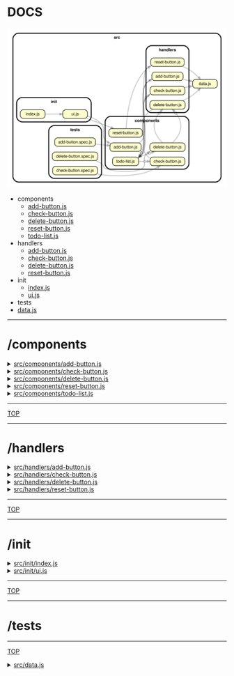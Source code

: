 <!-- BEGIN TITLE -->

# DOCS

<!-- END TITLE -->

<!-- BEGIN TREE -->

![dependency graph](./dependency-graph.svg)

<!-- END TREE -->

<!-- BEGIN TOC -->

- components
  - [add-button.js](#srccomponentsadd-buttonjs)
  - [check-button.js](#srccomponentscheck-buttonjs)
  - [delete-button.js](#srccomponentsdelete-buttonjs)
  - [reset-button.js](#srccomponentsreset-buttonjs)
  - [todo-list.js](#srccomponentstodo-listjs)
- handlers
  - [add-button.js](#srchandlersadd-buttonjs)
  - [check-button.js](#srchandlerscheck-buttonjs)
  - [delete-button.js](#srchandlersdelete-buttonjs)
  - [reset-button.js](#srchandlersreset-buttonjs)
- init
  - [index.js](#srcinitindexjs)
  - [ui.js](#srcinituijs)
- tests
- [data.js](#srcdatajs)

<!-- END TOC -->

<!-- BEGIN DOCS -->

---

# /components

<details><summary><a href="../src/components/add-button.js" id="srccomponentsadd-buttonjs">src/components/add-button.js</a></summary>

</details>

<details><summary><a href="../src/components/check-button.js" id="srccomponentscheck-buttonjs">src/components/check-button.js</a></summary>

</details>

<details><summary><a href="../src/components/delete-button.js" id="srccomponentsdelete-buttonjs">src/components/delete-button.js</a></summary>

</details>

<details><summary><a href="../src/components/reset-button.js" id="srccomponentsreset-buttonjs">src/components/reset-button.js</a></summary>

</details>

<details><summary><a href="../src/components/todo-list.js" id="srccomponentstodo-listjs">src/components/todo-list.js</a></summary>

</details>

---

[TOP](#DOCS)

---

# /handlers

<details><summary><a href="../src/handlers/add-button.js" id="srchandlersadd-buttonjs">src/handlers/add-button.js</a></summary>

</details>

<details><summary><a href="../src/handlers/check-button.js" id="srchandlerscheck-buttonjs">src/handlers/check-button.js</a></summary>

</details>

<details><summary><a href="../src/handlers/delete-button.js" id="srchandlersdelete-buttonjs">src/handlers/delete-button.js</a></summary>

</details>

<details><summary><a href="../src/handlers/reset-button.js" id="srchandlersreset-buttonjs">src/handlers/reset-button.js</a></summary>

</details>

---

[TOP](#DOCS)

---

# /init

<details><summary><a href="../src/init/index.js" id="srcinitindexjs">src/init/index.js</a></summary>

</details>

<details><summary><a href="../src/init/ui.js" id="srcinituijs">src/init/ui.js</a></summary>

</details>

---

[TOP](#DOCS)

---

# /tests

---

[TOP](#DOCS)

<details><summary><a href="../src/data.js" id="srcdatajs">src/data.js</a></summary>

</details>

<!-- END DOCS -->

